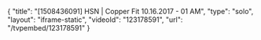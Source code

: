 {
    "title": "[1508436091] HSN | Copper Fit 10.16.2017 - 01 AM",
    "type": "solo",
    "layout": "iframe-static",
    "videoId": "123178591",
    "url": "\/tvpembed\/123178591"
}